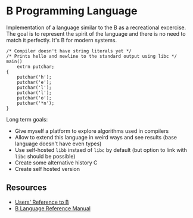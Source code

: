 # B Programming Language

Implementation of a language similar to the B as a recreational excercise.
The goal is to represent the spirit of the language and there is no need to match it perfectly.
It's B for modern systems.

```b
/* Compiler doesn't have string literals yet */
/* Prints hello and newline to the standard output using libc */
main()
	extrn putchar;
{
	putchar('h');
	putchar('e');
	putchar('l');
	putchar('l');
	putchar('o');
	putchar('*n');
}
```

Long term goals:

- Give myself a platform to explore algorithms used in compilers
- Allow to extend this language in weird ways and see results (base language doesn't have even types)
- Use self-hosted `libb` instaed of `libc` by default (but option to link with `libc` should be possible)
- Create some alternative history C
- Create self hosted version

## Resources

- [Users' Reference to B](https://www.nokia.com/bell-labs/about/dennis-m-ritchie/kbman.html)
- [B Language Reference Manual](https://www.thinkage.ca/gcos/expl/b/index.html)
